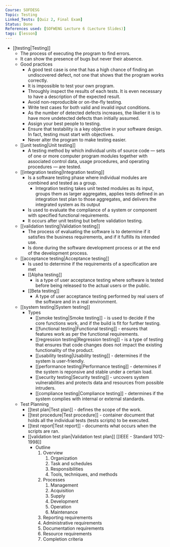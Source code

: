 ```yaml
---
Course: SOFDESG
Topic: Testing
Linked_Tests: [Quiz 2, Final Exam]
Status: Done
References used: [SOFWENG Lecture 6 (Lecture Slides)]
tags: [lesson]
---
```


- [[testing|Testing]]
	- The process of executing the program to find errors.
	- It can show the presence of bugs but never their absence.
	- Good practices
		- A good test case is one that has a high chance of finding an undiscovered defect, not one that shows that the program works correctly.
		- It is impossible to test your own program.
		- Throughly inspect the results of each tests. It is even necessary to have a description of the expected result.
		- Avoid non-reproducible or on-the-fly testing.
		- Write test cases for both valid and invalid input conditions.
		- As the number of detected defects increases, the likelier it is to have more undetected defects than initially assumed.
		- Assign your best people to testing.
		- Ensure that testability is a key objective in your software design. In fact, testing must start with objectives.
		- Never alter the program to make testing easier.
	- [[unit testing|Unit testing]]
		- A testing method by which individual units of source code — sets of one or more computer program modules together with associated control data, usage procedures, and operating procedures — are tested.
	- [[integration testing|Integration testing]]
		- Is a software testing phase where individual modules are combined and tested as a group.
			- Integration testing takes unit tested modules as its input, groups them as larger aggregates, applies tests defined in an integration test plan to those aggregates, and delivers the integrated system as its output
		- Is used to evaluate the compliance of a system or component with specified functional requirements.
		- It occurs after unit testing but before validation testing.
	- [[validation testing|Validation testing]]
		- The process of evaluating the software is to determine if it satisfies the business requirements, and if it fulfills its intended use.
		- Is done during the software development process or at the end of the development process.
	- [[acceptance testing|Acceptance testing]]
		- Is used to determine if the requirements of a specification are met
		- [[Alpha testing]]
			- is a type of user acceptance testing where software is tested before being released to the actual users or the public.
		- [[Beta testing]]
			- A type of user acceptance testing performed by real users of the software and in a real environment.
	- [[system testing|System testing]]
		- Types
			- [[smoke testing|Smoke testing]] - is used to decide if the core functions work, and if the build is fit for further testing.
			- [[functional testing|Functional testing]] - ensures that features work as per the functional requirements.
			- [[regression testing|Regression testing]] - is a type of testing that ensures that code changes does not impact the existing functionality of the product.
			- [[usability testing|Usability testing]] - determines if the system is user-friendly.
			- [[performance testing|Performance testing]] - determines if the system is reponsive and stable under a certain load.
			- [[security testing|Security testing]] - uncovers system vulnerabilities and protects data and resources from possible intruders.
			- [[compliance testing|Compliance testing]] - determines if the system complies with internal or external standards.
	- Test Planning
		- [[test plan|Test plan]] - defines the scope of the work.
		- [[test procedure|Test procedure]] - container document that holds all the individual tests (tests scripts) to be executed.
		- [[test report|Test report]] - documents what occurs when the scripts are ran.
		- [[validation test plan|Validation test plan]] [[IEEE - Standard 1012-1998]]
			- Outline
				1. Overview
					1. Organization
					2. Task and schedules
					3. Responsibilities
					4. Tools, techniques, and methods
				2. Processes
					1. Management
					2. Acquisition
					3. Supply
					4. Development
					5. Operation
					6. Maintenance
				3. Reporting requirements
				4. Administrative requirements
				5. Documentation requirements
				6. Resource requirements
				7. Completion criteria
